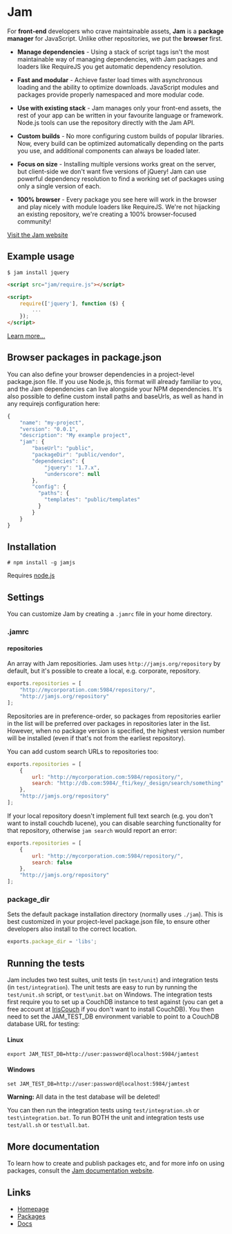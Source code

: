 # Jam

For **front-end** developers who crave maintainable assets,
**Jam** is a **package manager** for JavaScript.
Unlike other repositories, we put the **browser** first.


* **Manage dependencies** - Using a stack of script tags isn't the most maintainable way of managing dependencies, with Jam packages and loaders like RequireJS you get automatic dependency resolution.

* **Fast and modular** - Achieve faster load times with asynchronous loading and the ability to optimize downloads. JavaScript modules and packages provide properly namespaced and more modular code.

* **Use with existing stack** - Jam manages only your front-end assets, the rest of your app can be written in your favourite language or framework. Node.js tools can use the repository directly with the Jam API.

* **Custom builds** - No more configuring custom builds of popular libraries. Now, every build can be optimized automatically depending on the parts you use, and additional components can always be loaded later.

* **Focus on size** - Installing multiple versions works great on the server, but client-side we don't want five versions of jQuery! Jam can use powerful dependency resolution to find a working set of packages using only a single version of each.

* **100% browser** - Every package you see here will work in the browser and play nicely with module loaders like RequireJS. We're not hijacking an existing repository, we're creating a 100% browser-focused community!


[Visit the Jam website](http://jamjs.org)


## Example usage

    $ jam install jquery


```html
<script src="jam/require.js"></script>

<script>
    require(['jquery'], function ($) {
        ...
    });
</script>
```

[Learn more...](http://jamjs.org)


## Browser packages in package.json

You can also define your browser dependencies in a project-level package.json
file. If you use Node.js, this format will already familiar to you, and the
Jam dependencies can live alongside your NPM dependencies. It's also possible
to define custom install paths and baseUrls, as well as hand in any requirejs
configuration here:

```javascript
{
    "name": "my-project",
    "version": "0.0.1",
    "description": "My example project",
    "jam": {
        "baseUrl": "public",
        "packageDir": "public/vendor",
        "dependencies": {
            "jquery": "1.7.x",
            "underscore": null
        },
        "config": {
          "paths": {
            "templates": "public/templates"
          }
        }
    }
}
```


## Installation

    # npm install -g jamjs

Requires [node.js](http://nodejs.org)


## Settings

You can customize Jam by creating a `.jamrc` file in your home directory.

### .jamrc

#### repositories

An array with Jam repositiories. Jam uses `http://jamjs.org/repository` by
default, but it's possible to create a local, e.g. corporate, repository.

```javascript
exports.repositories = [
    "http://mycorporation.com:5984/repository/",
    "http://jamjs.org/repository"
];
```

Repositories are in preference-order, so packages from repositories earlier
in the list will be preferred over packages in repositories later in the
list. However, when no package version is specified, the highest version
number will be installed (even if that's not from the earliest repository).

You can add custom search URLs to repositories too:

```javascript
exports.repositories = [
    {
        url: "http://mycorporation.com:5984/repository/",
        search: "http://db.com:5984/_fti/key/_design/search/something"
    },
    "http://jamjs.org/repository"
];
```

If your local repository doesn't implement full text search (e.g. you don't want
to install couchdb lucene), you can disable searching functionality for that repository, otherwise
`jam search` would report an error:

```javascript
exports.repositories = [
    {
        url: "http://mycorporation.com:5984/repository/",
        search: false
    },
    "http://jamjs.org/repository"
];
```


### package\_dir

Sets the default package installation directory (normally uses `./jam`). This
is best customized in your project-level package.json file, to ensure other
developers also install to the correct location.

```javascript
exports.package_dir = 'libs';
```


## Running the tests

Jam includes two test suites, unit tests (in `test/unit`) and integration
tests (in `test/integration`). The unit tests are easy to run by running the
`test/unit.sh` script, or `test\unit.bat` on Windows. The integration tests
first require you to set up a CouchDB instance to test against (you can get
a free account at [IrisCouch](http://www.iriscouch.com/) if you don't want to install
CouchDB). You then need to set the JAM\_TEST\_DB environment variable to
point to a CouchDB database URL for testing:

#### Linux
```
export JAM_TEST_DB=http://user:password@localhost:5984/jamtest
```

#### Windows
```
set JAM_TEST_DB=http://user:password@localhost:5984/jamtest
```

**Warning:** All data in the test database will be deleted!

You can then run the integration tests using `test/integration.sh` or
`test\integration.bat`. To run BOTH the unit and integration tests use
`test/all.sh` or `test\all.bat`.


## More documentation

To learn how to create and publish packages etc, and for more info on using
packages, consult the [Jam documentation website](http://jamjs.org/docs).


## Links

* [Homepage](http://jamjs.org)
* [Packages](http://jamjs.org/packages/)
* [Docs](http://jamjs.org/doc)

